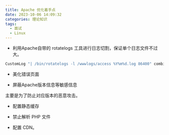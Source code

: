 ```yaml
---
title: Apache 优化着手点
date: 2023-10-06 14:09:32
categories: 理论知识
tags:
  - 面试
  - Linux
---
```


* 利用Apache自带的 rotatelogs 工具进行日志切割，保证单个日志文件不过大。

```bash
CustomLog "| /bin/rotatelogs -l /wwwlogs/access %Y%m%d.log 86400" combined
```

<!-- more -->

* 美化错误页面

* 屏蔽Apache版本信息等敏感信息

主要是为了防止对应版本的恶意攻击。

* 配置静态缓存

* 禁止解析 PHP 文件

* 配置 CDN。